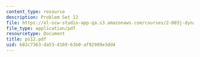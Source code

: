 ```yaml
---
content_type: resource
description: Problem Set 12
file: https://ol-ocw-studio-app-qa.s3.amazonaws.com/courses/2-003j-dynamics-and-vibration-13-013j-fall-2002/b82c7363da53d16963b0af92989e3dd4_ps12.pdf
file_type: application/pdf
resourcetype: Document
title: ps12.pdf
uid: b82c7363-da53-d169-63b0-af92989e3dd4
---
```


